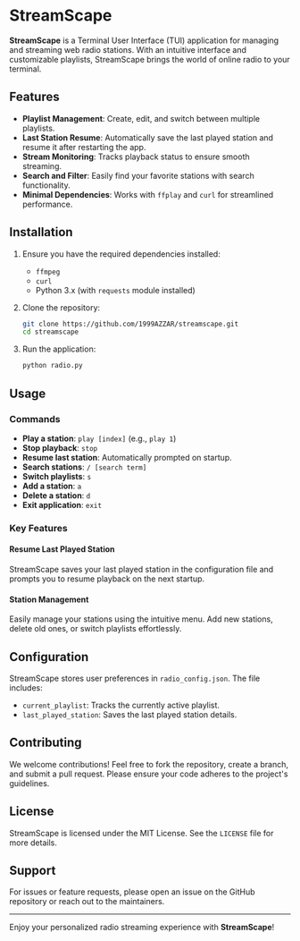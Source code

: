 # StreamScape

**StreamScape** is a Terminal User Interface (TUI) application for managing and streaming web radio stations. With an intuitive interface and customizable playlists, StreamScape brings the world of online radio to your terminal.

## Features

- **Playlist Management**: Create, edit, and switch between multiple playlists.
- **Last Station Resume**: Automatically save the last played station and resume it after restarting the app.
- **Stream Monitoring**: Tracks playback status to ensure smooth streaming.
- **Search and Filter**: Easily find your favorite stations with search functionality.
- **Minimal Dependencies**: Works with `ffplay` and `curl` for streamlined performance.

## Installation

1. Ensure you have the required dependencies installed:
    - `ffmpeg`
    - `curl`
    - Python 3.x (with `requests` module installed)

2. Clone the repository:
    ```bash
    git clone https://github.com/1999AZZAR/streamscape.git
    cd streamscape
    ```

3. Run the application:
    ```bash
    python radio.py
    ```

## Usage

### Commands

- **Play a station**: `play [index]` (e.g., `play 1`)
- **Stop playback**: `stop`
- **Resume last station**: Automatically prompted on startup.
- **Search stations**: `/ [search term]`
- **Switch playlists**: `s`
- **Add a station**: `a`
- **Delete a station**: `d`
- **Exit application**: `exit`

### Key Features

#### Resume Last Played Station
StreamScape saves your last played station in the configuration file and prompts you to resume playback on the next startup.

#### Station Management
Easily manage your stations using the intuitive menu. Add new stations, delete old ones, or switch playlists effortlessly.

## Configuration

StreamScape stores user preferences in `radio_config.json`. The file includes:

- `current_playlist`: Tracks the currently active playlist.
- `last_played_station`: Saves the last played station details.

## Contributing

We welcome contributions! Feel free to fork the repository, create a branch, and submit a pull request. Please ensure your code adheres to the project's guidelines.

## License

StreamScape is licensed under the MIT License. See the `LICENSE` file for more details.

## Support

For issues or feature requests, please open an issue on the GitHub repository or reach out to the maintainers.

---

Enjoy your personalized radio streaming experience with **StreamScape**!

